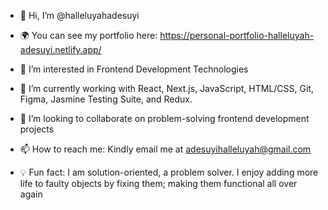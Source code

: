 - 👋 Hi, I’m @halleluyahadesuyi

- :earth_africa: You can see my portfolio here: https://personal-portfolio-halleluyah-adesuyi.netlify.app/

- 👀 I’m interested in Frontend Development Technologies

- 🌱 I’m currently working with React, Next.js, JavaScript, HTML/CSS, Git, Figma, Jasmine Testing Suite, and Redux.

- 💞️ I’m looking to collaborate on problem-solving frontend development projects

- 📫 How to reach me: Kindly email me at adesuyihalleluyah@gmail.com

- :bulb: Fun fact: I am solution-oriented, a problem solver. I enjoy adding more life to faulty objects by fixing them; making them functional all over again

<!---
halleluyahadesuyi/halleluyahadesuyi is a ✨ special ✨ repository because its `README.md` (this file) appears on your GitHub profile.
You can click the Preview link to take a look at your changes.
--->
